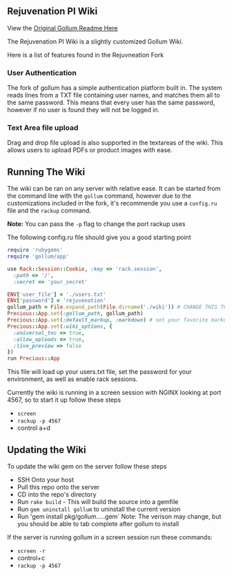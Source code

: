 ## Rejuvenation PI Wiki

View the [Original Gollum Readme Here](http://www.github.com/gollum/gollum)

The Rejuvenation PI Wiki is a slightly customized Gollum Wiki.

Here is a list of features found in the Rejuvneation Fork

### User Authentication

The fork of gollum has a simple authentication platform built in. The system reads lines from a TXT file containing user names, and matches them all to the same password. This means that every user has the same password, however if no user is found they will not be logged in.

### Text Area file upload

Drag and drop file upload is also supported in the textareas of the wiki. This allows users to upload PDFs or product images with ease.

## Running The Wiki

The wiki can be ran on any server with relative ease. It can be started from the command line with the `gollum` command, however due to the customizations included in the fork, it's recommende you use a `config.ru` file and the `rackup` command.

**Note:** You can pass the `-p` flag to change the port rackup uses

The following config.ru file should give you a good starting point

```ruby
require 'rubygems'
require 'gollum/app'

use Rack::Session::Cookie, :key => 'rack.session',
  :path => '/',
  :secret => 'your_secret'

ENV['user_file'] = './users.txt'
ENV['password'] = 'rejuvenation'
gollum_path = File.expand_path(File.dirname('./wiki')) # CHANGE THIS TO POINT TO YOUR OWN WIKI REPO
Precious::App.set(:gollum_path, gollum_path)
Precious::App.set(:default_markup, :markdown) # set your favorite markup language
Precious::App.set(:wiki_options, {
  :universal_toc => true,
  :allow_uploads => true,
  :live_preview => false
})
run Precious::App
```

This file will load up your users.txt file, set the password for your environment, as well as enable rack sessions.

Currently the wiki is running in a screen session with NGINX looking at port 4567, so to start it up follow these steps

  - `screen`
  - `rackup -p 4567`
  - control a+d

## Updating the Wiki

To update the wiki gem on the server follow these steps

  - SSH Onto your host
  - Pull this repo onto the server
  - CD into the repo's directory
  - Run `rake build` - This will build the source into a gemfile
  - Run `gem uninstall gollum` to uninstall the current version
  - Run 'gem install pkg/gollum.....gem` Note: The verison may change, but you should be able to tab complete after gollum to install

If the server is running gollum in a screen session run these commands:
  - `screen -r`
  - control+c
  - `rackup -p 4567`
